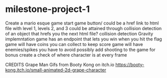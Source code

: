 # milestone-project-1
Create a mario esque game
start game button/ could be a href link to html file with level 1, levels 2, and 3 could be attained through collision detection of an object that hrefs you the next html file?
collision detection
Gravity implemntation 
game has an endpoint that lets you win when you hit the flag
game will have coins you can collect to keep score
game will have enemies/spikes you have to avoid
possibly add shooting to the game for bonus
create a check of where character is at every frame


CREDITS
Grape Man Gifs from Booty Kong on itch.io
https://booty-kong.itch.io/small-animated-2d-grape-character